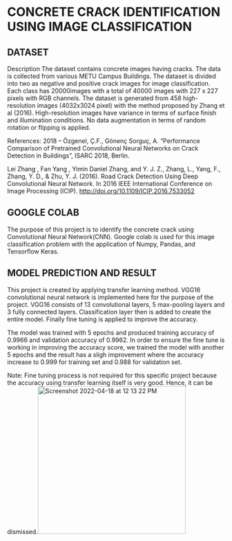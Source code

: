 # CONCRETE CRACK IDENTIFICATION USING IMAGE CLASSIFICATION
 
## DATASET

Description
The dataset contains concrete images having cracks. The data is collected from various METU Campus Buildings.
The dataset is divided into two as negative and positive crack images for image classification. 
Each class has 20000images with a total of 40000 images with 227 x 227 pixels with RGB channels. 
The dataset is generated from 458 high-resolution images (4032x3024 pixel) with the method proposed by Zhang et al (2016). 
High-resolution images have variance in terms of surface finish and illumination conditions. 
No data augmentation in terms of random rotation or flipping is applied. 

References:
2018 – Özgenel, Ç.F., Gönenç Sorguç, A. “Performance Comparison of Pretrained Convolutional Neural Networks on Crack Detection in Buildings”, ISARC 2018, Berlin.

Lei Zhang , Fan Yang , Yimin Daniel Zhang, and Y. J. Z., Zhang, L., Yang, F., Zhang, Y. D., & Zhu, Y. J. (2016). Road Crack Detection Using Deep Convolutional Neural Network. In 2016 IEEE International Conference on Image Processing (ICIP). http://doi.org/10.1109/ICIP.2016.7533052

## GOOGLE COLAB

The purpose of this project is to identify the concrete crack using Convolutional Neural Network(CNN). Google colab is used for this image classification problem with the application of Numpy, Pandas, and Tensorflow Keras.

## MODEL PREDICTION AND RESULT

This project is created by applying transfer learning method. VGG16 convolutional neural network is implemented here for the purpose of the project. VGG16 consists of 13 convolutional layers, 5 max-pooling layers and 3 fully connected layers. Classification layer then is added to create the entire model. Finally fine tuning is applied to improve the accuracy.

The model was trained with 5 epochs and produced training accuracy of 0.9966 and validation accuracy of 0.9962. In order to ensure the fine tune is working in improving the accuracy score, we trained the model with another 5 epochs and the result has a sligh improvement where the accuracy increase to 0.999 for training set and 0.988 for validation set.

Note: Fine tuning process is not required for this specific project because the accuracy using transfer learning itself is very good. Hence, it can be dismissed.<img width="342" alt="Screenshot 2022-04-18 at 12 13 22 PM" src="https://user-images.githubusercontent.com/100512421/163753376-69bd895e-1edd-477e-ae53-fc374aed1e43.png">


